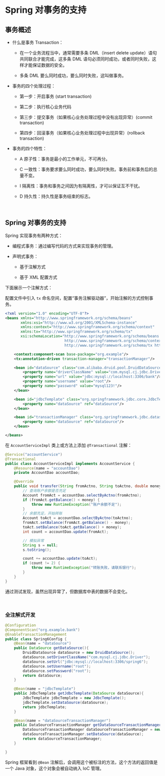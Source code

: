 # Spring 对事务的支持

## 事务概述

- 什么是事务 Transaction：
  
  - 在一个业务流程当中，通常需要多条 DML（insert delete update）语句共同联合才能完成，这多条 DML 语句必须同时成功，或者同时失败，这样才能保证数据的安全。
  
  - 多条 DML 要么同时成功，要么同时失败，这叫做事务。

- 事务的四个处理过程：
  
  - 第一步：开启事务 (start transaction)
  
  - 第二步：执行核心业务代码
  
  - 第三步：提交事务（如果核心业务处理过程中没有出现异常）(commit transaction)
  
  - 第四步：回滚事务（如果核心业务处理过程中出现异常）(rollback transaction)

- 事务的四个特性：
  
  - A 原子性：事务是最小的工作单元，不可再分。
  
  - C 一致性：事务要求要么同时成功，要么同时失败。事务前和事务后的总量不变。
  
  - I 隔离性：事务和事务之间因为有隔离性，才可以保证互不干扰。
  
  - D 持久性：持久性是事务结束的标志。

&emsp;

## Spring 对事务的支持

Spring 实现事务有两种方式：

- 编程式事务：通过编写代码的方式来实现事务的管理。

- 声明式事务：
  
  - 基于注解方式
  
  - 基于 XML 配置方式

下面展示一个注解方式：

配置文件中引入 `tx` 命名空间，配置“事务注解驱动器”，开始注解的方式控制事务。

```xml
<?xml version="1.0" encoding="UTF-8"?>
<beans xmlns="http://www.springframework.org/schema/beans"
       xmlns:xsi="http://www.w3.org/2001/XMLSchema-instance"
       xmlns:context="http://www.springframework.org/schema/context"
       xmlns:tx="http://www.springframework.org/schema/tx"
       xsi:schemaLocation="http://www.springframework.org/schema/beans http://www.springframework.org/schema/beans/spring-beans.xsd
                           http://www.springframework.org/schema/context http://www.springframework.org/schema/context/spring-context.xsd
                           http://www.springframework.org/schema/tx http://www.springframework.org/schema/tx/spring-tx.xsd">

    <context:component-scan base-package="org.example"/>
    <tx:annotation-driven transaction-manager="transactionManager"/>

    <bean id="dataSource" class="com.alibaba.druid.pool.DruidDataSource">
        <property name="driverClassName" value="com.mysql.cj.jdbc.Driver"/>
        <property name="url" value="jdbc:mysql://localhost:3306/bank"/>
        <property name="username" value="root"/>
        <property name="password" value="mysql123!"/>
    </bean>

    <bean id="jdbcTemplate" class="org.springframework.jdbc.core.JdbcTemplate">
        <property name="dataSource" ref="dataSource"/>
    </bean>

    <bean id="transactionManager" class="org.springframework.jdbc.datasource.DataSourceTransactionManager">
        <property name="dataSource" ref="dataSource"/>
    </bean>

</beans>
```

在 `AccountServiceImpl` 类上或方法上添加 `@Transactional` 注解：

```java
@Service("accountService")
@Transactional
public class AccountServiceImpl implements AccountService {
    @Resource(name = "accountDao")
    private AccountDao accountDao;

    @Override
    public void transfer(String fromActno, String toActno, double money) {
        // 查询账户余额是否充足
        Account fromAct = accountDao.selectByActno(fromActno);
        if (fromAct.getBalance() < money) {
            throw new RuntimeException("账户余额不足");
        }
        // 余额充足，开始转账
        Account toAct = accountDao.selectByActno(toActno);
        fromAct.setBalance(fromAct.getBalance() - money);
        toAct.setBalance(toAct.getBalance() + money);
        int count = accountDao.update(fromAct);

        // 模拟异常
        String s = null;
        s.toString();

        count += accountDao.update(toAct);
        if (count != 2) {
            throw new RuntimeException("转账失败，请联系银行");
        }
    }
}
```

通过测试发现，虽然出现异常了，但数据库中表的数据不会变化。

&emsp;

### 全注解式开发

```java
@Configuration
@ComponentScan("org.example.bank")
@EnableTransactionManagement
public class Spring6Config {
    @Bean(name = "dataSource")
    public DataSource getDataSource(){
        DruidDataSource dataSource = new DruidDataSource();
        dataSource.setDriverClassName("com.mysql.cj.jdbc.Driver");
        dataSource.setUrl("jdbc:mysql://localhost:3306/spring6");
        dataSource.setUsername("root");
        dataSource.setPassword("root");
        return dataSource;
    }

    @Bean(name = "jdbcTemplate")
    public JdbcTemplate getJdbcTemplate(DataSource dataSource){
        JdbcTemplate jdbcTemplate = new JdbcTemplate();
        jdbcTemplate.setDataSource(dataSource);
        return jdbcTemplate;
    }

    @Bean(name = "dataSourceTransactionManager")
    public DataSourceTransactionManager getDataSourceTransactionManager(DataSource dataSource){
        DataSourceTransactionManager dataSourceTransactionManager = new DataSourceTransactionManager();
        dataSourceTransactionManager.setDataSource(dataSource);
        return dataSourceTransactionManager;
    }

}
```

Spring 框架看到 `@Bean` 注解后，会调用这个被标注的方法，这个方法的返回值是一个 Java 对象，这个对象会被自动纳入 IoC 管理。
